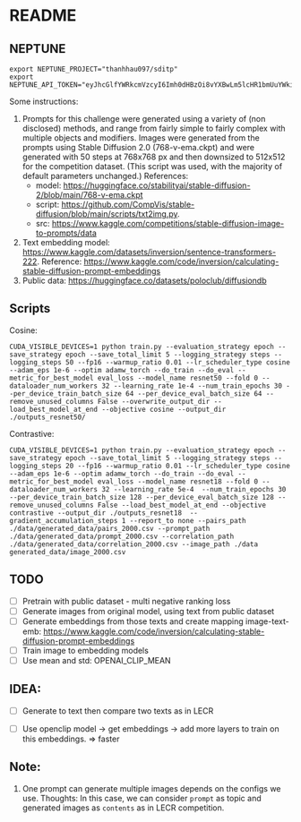 # README

## NEPTUNE
```
export NEPTUNE_PROJECT="thanhhau097/sditp"
export NEPTUNE_API_TOKEN="eyJhcGlfYWRkcmVzcyI6Imh0dHBzOi8vYXBwLm5lcHR1bmUuYWkiLCJhcGlfdXJsIjoiaHR0cHM6Ly9hcHAubmVwdHVuZS5haSIsImFwaV9rZXkiOiJlMTRjM2ExOC1lYTA5LTQwODctODMxNi1jZjEzMjdlMjkxYTgifQ=="
```

Some instructions:
1. Prompts for this challenge were generated using a variety of (non disclosed) methods, and range from fairly simple to fairly complex with multiple objects and modifiers. Images were generated from the prompts using Stable Diffusion 2.0 (768-v-ema.ckpt) and were generated with 50 steps at 768x768 px and then downsized to 512x512 for the competition dataset. (This script was used, with the majority of default parameters unchanged.) References: 
    - model: https://huggingface.co/stabilityai/stable-diffusion-2/blob/main/768-v-ema.ckpt
    - script: https://github.com/CompVis/stable-diffusion/blob/main/scripts/txt2img.py. 
    - src: https://www.kaggle.com/competitions/stable-diffusion-image-to-prompts/data
2. Text embedding model: https://www.kaggle.com/datasets/inversion/sentence-transformers-222. Reference: https://www.kaggle.com/code/inversion/calculating-stable-diffusion-prompt-embeddings
3. Public data: https://huggingface.co/datasets/poloclub/diffusiondb

## Scripts
Cosine:

```
CUDA_VISIBLE_DEVICES=1 python train.py --evaluation_strategy epoch --save_strategy epoch --save_total_limit 5 --logging_strategy steps --logging_steps 50 --fp16 --warmup_ratio 0.01 --lr_scheduler_type cosine --adam_eps 1e-6 --optim adamw_torch --do_train --do_eval --metric_for_best_model eval_loss --model_name resnet50 --fold 0 --dataloader_num_workers 32 --learning_rate 1e-4 --num_train_epochs 30 --per_device_train_batch_size 64 --per_device_eval_batch_size 64 --remove_unused_columns False --overwrite_output_dir --load_best_model_at_end --objective cosine --output_dir ./outputs_resnet50/
```

Contrastive:

```
CUDA_VISIBLE_DEVICES=1 python train.py --evaluation_strategy epoch --save_strategy epoch --save_total_limit 5 --logging_strategy steps --logging_steps 20 --fp16 --warmup_ratio 0.01 --lr_scheduler_type cosine --adam_eps 1e-6 --optim adamw_torch --do_train --do_eval --metric_for_best_model eval_loss --model_name resnet18 --fold 0 --dataloader_num_workers 32 --learning_rate 5e-4  --num_train_epochs 30 --per_device_train_batch_size 128 --per_device_eval_batch_size 128 --remove_unused_columns False --load_best_model_at_end --objective contrastive --output_dir ./outputs_resnet18  --gradient_accumulation_steps 1 --report_to none --pairs_path ./data/generated_data/pairs_2000.csv --prompt_path ./data/generated_data/prompt_2000.csv --correlation_path ./data/generated_data/correlation_2000.csv --image_path ./data generated_data/image_2000.csv
```

## TODO
- [ ] Pretrain with public dataset - multi negative ranking loss
- [ ] Generate images from original model, using text from public dataset
- [ ] Generate embeddings from those texts and create mapping image-text-emb: https://www.kaggle.com/code/inversion/calculating-stable-diffusion-prompt-embeddings
- [ ] Train image to embedding models
- [ ] Use mean and std: OPENAI_CLIP_MEAN

## IDEA:
- [ ] Generate to text then compare two texts as in LECR
- [ ] Use openclip model -> get embeddings -> add more layers to train on this embeddings. => faster


## Note:
1. One prompt can generate multiple images depends on the configs we use. Thoughts: In this case, we can consider `prompt` as topic and generated images as `contents` as in LECR competition.
